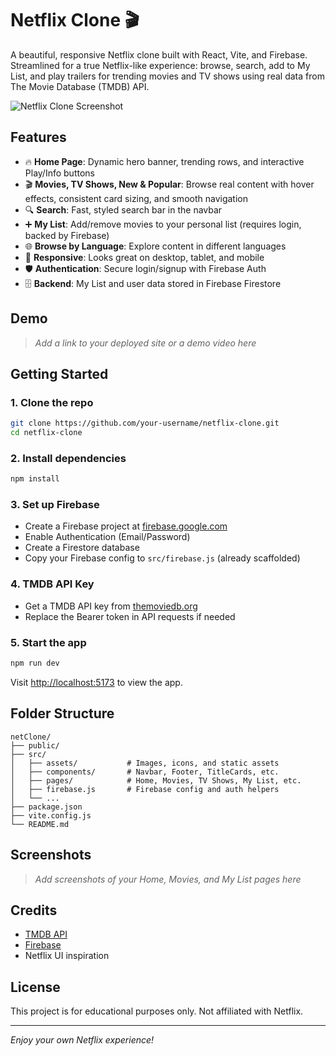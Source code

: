# Netflix Clone 🎬

A beautiful, responsive Netflix clone built with React, Vite, and Firebase. Streamlined for a true Netflix-like experience: browse, search, add to My List, and play trailers for trending movies and TV shows using real data from The Movie Database (TMDB) API.

![Netflix Clone Screenshot](./public/netflix_favicon.ico)

## Features

- 🔥 **Home Page**: Dynamic hero banner, trending rows, and interactive Play/Info buttons
- 🎬 **Movies, TV Shows, New & Popular**: Browse real content with hover effects, consistent card sizing, and smooth navigation
- 🔍 **Search**: Fast, styled search bar in the navbar
- ➕ **My List**: Add/remove movies to your personal list (requires login, backed by Firebase)
- 🌐 **Browse by Language**: Explore content in different languages
- 📱 **Responsive**: Looks great on desktop, tablet, and mobile
- 🛡️ **Authentication**: Secure login/signup with Firebase Auth
- 🗄️ **Backend**: My List and user data stored in Firebase Firestore

## Demo

> _Add a link to your deployed site or a demo video here_

## Getting Started

### 1. Clone the repo
```bash
git clone https://github.com/your-username/netflix-clone.git
cd netflix-clone
```

### 2. Install dependencies
```bash
npm install
```

### 3. Set up Firebase
- Create a Firebase project at [firebase.google.com](https://firebase.google.com/)
- Enable Authentication (Email/Password)
- Create a Firestore database
- Copy your Firebase config to `src/firebase.js` (already scaffolded)

### 4. TMDB API Key
- Get a TMDB API key from [themoviedb.org](https://www.themoviedb.org/)
- Replace the Bearer token in API requests if needed

### 5. Start the app
```bash
npm run dev
```

Visit [http://localhost:5173](http://localhost:5173) to view the app.

## Folder Structure

```
netClone/
├── public/
├── src/
│   ├── assets/           # Images, icons, and static assets
│   ├── components/       # Navbar, Footer, TitleCards, etc.
│   ├── pages/            # Home, Movies, TV Shows, My List, etc.
│   ├── firebase.js       # Firebase config and auth helpers
│   └── ...
├── package.json
├── vite.config.js
└── README.md
```

## Screenshots

> _Add screenshots of your Home, Movies, and My List pages here_

## Credits
- [TMDB API](https://www.themoviedb.org/documentation/api)
- [Firebase](https://firebase.google.com/)
- Netflix UI inspiration

## License

This project is for educational purposes only. Not affiliated with Netflix.

---

_Enjoy your own Netflix experience!_
